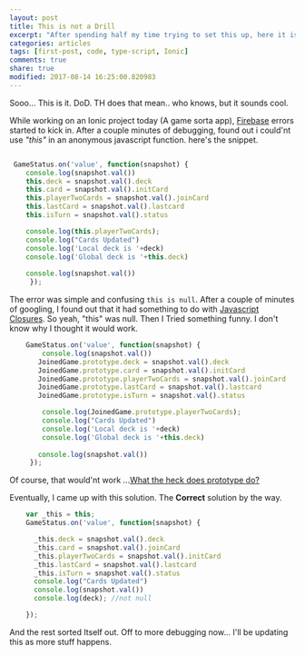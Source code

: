 ```yaml
---
layout: post
title: This is not a Drill
excerpt: "After spending half my time trying to set this up, here it is. "
categories: articles
tags: [first-post, code, type-script, Ionic]
comments: true
share: true
modified: 2017-08-14 16:25:00.820983
---
```


Sooo...
This is it. DoD. TH does that mean.. who knows, but it sounds cool.

While working on an Ionic project today (A game sorta app), [Firebase](http://firebase.google.com) errors started to kick in. After a couple minutes of debugging, found out i could'nt use *"this"* in an anonymous  javascript function. here's the snippet. 

```typescript

 GameStatus.on('value', function(snapshot) {
    console.log(snapshot.val())
    this.deck = snapshot.val().deck
    this.card = snapshot.val().initCard
    this.playerTwoCards = snapshot.val().joinCard
    this.lastCard = snapshot.val().lastcard
    this.isTurn = snapshot.val().status

    console.log(this.playerTwoCards);      
    console.log("Cards Updated")
    console.log('Local deck is '+deck)
    console.log('Global deck is '+this.deck)
      
    console.log(snapshot.val())
     }); 

```

The error was simple and confusing `this is null`. After a couple of minutes of googling, I found out that it had something to do with [Javascript Closures](https://stackoverflow.com/questions/111102/how-do-javascript-closures-work). So yeah, "this" was null. Then I Tried something funny. I don't know why I thought it would work.

```typescript
    GameStatus.on('value', function(snapshot) {
        console.log(snapshot.val())
       JoinedGame.prototype.deck = snapshot.val().deck
       JoinedGame.prototype.card = snapshot.val().initCard
       JoinedGame.prototype.playerTwoCards = snapshot.val().joinCard
       JoinedGame.prototype.lastCard = snapshot.val().lastcard
       JoinedGame.prototype.isTurn = snapshot.val().status

        console.log(JoinedGame.prototype.playerTwoCards);
        console.log("Cards Updated")
        console.log('Local deck is '+deck)
        console.log('Global deck is '+this.deck)
      
       console.log(snapshot.val())
     });

```

Of course, that would'nt work ...[What the heck does prototype do?](https://stackoverflow.com/questions/572897/how-does-javascript-prototype-work)

Eventually, I came up with this solution. The **Correct** solution by the way.

```typescript
    var _this = this;
    GameStatus.on('value', function(snapshot) {

      _this.deck = snapshot.val().deck
      _this.card = snapshot.val().joinCard
      _this.playerTwoCards = snapshot.val().initCard  
      _this.lastCard = snapshot.val().lastcard
      _this.isTurn = snapshot.val().status
      console.log("Cards Updated")
      console.log(snapshot.val())
      console.log(deck); //not null

    });

```

And the rest sorted Itself out. Off to more debugging now... I'll be updating this as more stuff happens.